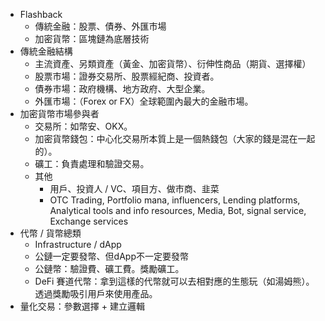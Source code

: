 * Flashback
	* 傳統金融：股票、債券、外匯市場
	* 加密貨幣：區塊鏈為底層技術
* 傳統金融結構
	* 主流資產、另類資產（黃金、加密貨幣）、衍伸性商品（期貨、選擇權）
	* 股票市場：證券交易所、股票經紀商、投資者。
	* 債券市場：政府機構、地方政府、大型企業。
	* 外匯市場：（Forex or FX）全球範圍內最大的金融市場。
* 加密貨幣市場參與者
	* 交易所：如幣安、OKX。
	* 加密貨幣錢包：中心化交易所本質上是一個熱錢包（大家的錢是混在一起的）。
	* 礦工：負責處理和驗證交易。
	* 其他
		* 用戶、投資人 / VC、項目方、做市商、韭菜
		* OTC Trading, Portfolio mana, influencers, Lending platforms, Analytical tools and info resources, Media, Bot, signal service, Exchange services
* 代幣 / 貨幣總類
	* Infrastructure / dApp
	* 公鏈一定要發幣、但dApp不一定要發幣
	* 公鏈幣：驗證費、礦工費。獎勵礦工。
	* DeFi 賽道代幣：拿到這樣的代幣就可以去相對應的生態玩（如湯姆熊）。透過獎勵吸引用戶來使用產品。
* 量化交易：參數選擇 + 建立邏輯